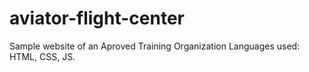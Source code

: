 # aviator-flight-center

Sample website of an Aproved Training Organization
Languages used: HTML, CSS, JS.
